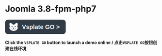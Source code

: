 # Joomla 3.8-fpm-php7

<a href="https://www.vsplate.com/?docker-compose=https://github.com/vsplate/dcenvs/joomla/3.8-fpm-php7"><img alt="VSPLATE GO" src="https://raw.githubusercontent.com/vsplate/images/master/vsgo_btn.png" width="200px"></a>

**Click the `VSPLATE GO` button to launch a demo online / 点击`VSPLATE GO`按钮创建在线环境**